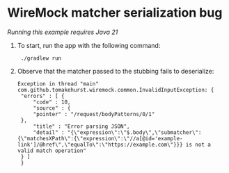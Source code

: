 # WireMock matcher serialization bug

_Running this example requires Java 21_

1. To start, run the app with the following command:
   ```shell
    ./gradlew run
   ```
2. Observe that the matcher passed to the stubbing fails to deserialize:
   ```
   Exception in thread "main" com.github.tomakehurst.wiremock.common.InvalidInputException: {
    "errors" : [ {
        "code" : 10,
        "source" : {
        "pointer" : "/request/bodyPatterns/0/1"
    },
        "title" : "Error parsing JSON",
        "detail" : "{\"expression\":\"$.body\",\"submatcher\":{\"matchesXPath\":{\"expression\":\"//a[@id='example-link']/@href\",\"equalTo\":\"https://example.com\"}}} is not a valid match operation"
    } ]
    }
   ```
